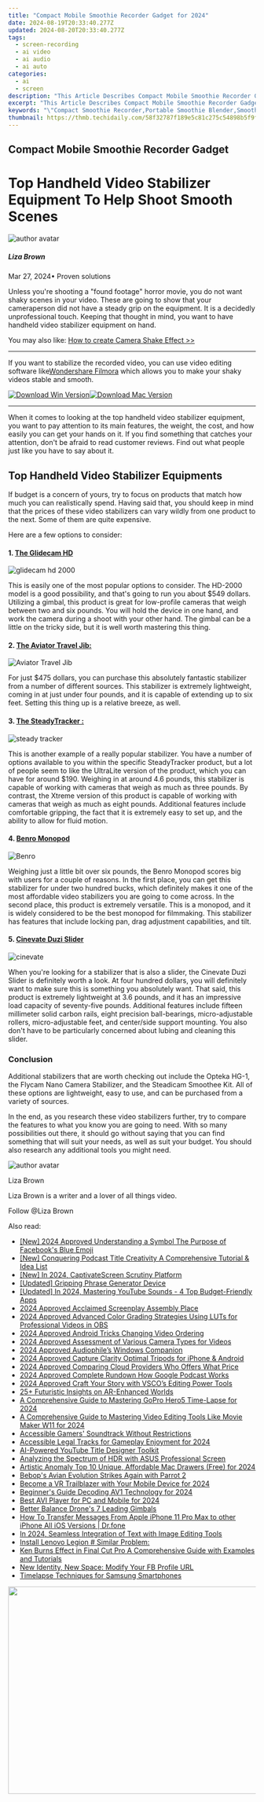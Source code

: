 ```yaml
---
title: "Compact Mobile Smoothie Recorder Gadget for 2024"
date: 2024-08-19T20:33:40.277Z
updated: 2024-08-20T20:33:40.277Z
tags: 
  - screen-recording
  - ai video
  - ai audio
  - ai auto
categories: 
  - ai
  - screen
description: "This Article Describes Compact Mobile Smoothie Recorder Gadget for 2024"
excerpt: "This Article Describes Compact Mobile Smoothie Recorder Gadget for 2024"
keywords: "\"Compact Smoothie Recorder,Portable Smoothie Blender,Smoothie-Making Tablet,Handheld Juice Device,Mobile Juicer Gadget,Easy Mobile Smoothie Maker,Fitness Tracker Smoothie Tool\""
thumbnail: https://thmb.techidaily.com/58f32787f189e5c81c275c54898b5f9f19257cc09edc660acfbd429a0158f5b0.jpg
---
```


## Compact Mobile Smoothie Recorder Gadget

# Top Handheld Video Stabilizer Equipment To Help Shoot Smooth Scenes

![author avatar](https://lh5.googleusercontent.com/-AIMmjowaFs4/AAAAAAAAAAI/AAAAAAAAABc/Y5UmwDaI7HU/s250-c-k/photo.jpg)

##### Liza Brown

 Mar 27, 2024• Proven solutions

Unless you're shooting a "found footage" horror movie, you do not want shaky scenes in your video. These are going to show that your cameraperson did not have a steady grip on the equipment. It is a decidedly unprofessional touch. Keeping that thought in mind, you want to have handheld video stabilizer equipment on hand.

You may also like: [How to create Camera Shake Effect >>](https://tools.techidaily.com/wondershare/filmora/download/)

---

If you want to stabilize the recorded video, you can use video editing software like[Wondershare Filmora](https://tools.techidaily.com/wondershare/filmora/download/) which allows you to make your shaky videos stable and smooth.

[![Download Win Version](https://images.wondershare.com/filmora/guide/download-btn-win.jpg)](https://tools.techidaily.com/wondershare/filmora/download/)[![Download Mac Version](https://images.wondershare.com/filmora/guide/download-btn-mac.jpg)](https://tools.techidaily.com/wondershare/filmora/download/)

---

When it comes to looking at the top handheld video stabilizer equipment, you want to pay attention to its main features, the weight, the cost, and how easily you can get your hands on it. If you find something that catches your attention, don't be afraid to read customer reviews. Find out what people just like you have to say about it.

## Top Handheld Video Stabilizer Equipments

If budget is a concern of yours, try to focus on products that match how much you can realistically spend. Having said that, you should keep in mind that the prices of these video stabilizers can vary wildly from one product to the next. Some of them are quite expensive.

Here are a few options to consider:

#### 1\. [The Glidecam HD](http://www.glidecam.com/)

![glidecam hd 2000](https://images.wondershare.com/filmora/article-images/glidecam-hd-2000.jpg)

This is easily one of the most popular options to consider. The HD-2000 model is a good possibility, and that's going to run you about $549 dollars. Utilizing a gimbal, this product is great for low-profile cameras that weigh between two and six pounds. You will hold the device in one hand, and work the camera during a shoot with your other hand. The gimbal can be a little on the tricky side, but it is well worth mastering this thing.

#### 2\. [The Aviator Travel Jib:](http://www.aviatorcameragear.com/product/the-aviator-travel-jib-mag-alloy-kit/)

![Aviator Travel Jib](https://images.wondershare.com/filmora/article-images/Aviator-Travel-Jib.jpg)

For just $475 dollars, you can purchase this absolutely fantastic stabilizer from a number of different sources. This stabilizer is extremely lightweight, coming in at just under four pounds, and it is capable of extending up to six feet. Setting this thing up is a relative breeze, as well.

#### 3\. [The SteadyTracker :](http://www.cobracraneusa.com/steadytracker.html)

![steady tracker](https://images.wondershare.com/filmora/article-images/steady-tracker.jpg)

This is another example of a really popular stabilizer. You have a number of options available to you within the specific SteadyTracker product, but a lot of people seem to like the UltraLite version of the product, which you can have for around $190\. Weighing in at around 4.6 pounds, this stabilizer is capable of working with cameras that weigh as much as three pounds. By contrast, the Xtreme version of this product is capable of working with cameras that weigh as much as eight pounds. Additional features include comfortable gripping, the fact that it is extremely easy to set up, and the ability to allow for fluid motion.

#### 4\. [Benro Monopod](http://www.bhphotovideo.com/c/product/967701-REG/benro%5Fa48fbs4%5Fa48f%5Fclassic%5Faluminum%5Fmonopod%5Fs4.html/BI/5982/KBID/6868/DFF/d10-v21-t1-x431527)

![Benro](https://images.wondershare.com/filmora/article-images/Benro.jpg)

Weighing just a little bit over six pounds, the Benro Monopod scores big with users for a couple of reasons. In the first place, you can get this stabilizer for under two hundred bucks, which definitely makes it one of the most affordable video stabilizers you are going to come across. In the second place, this product is extremely versatile. This is a monopod, and it is widely considered to be the best monopod for filmmaking. This stabilizer has features that include locking pan, drag adjustment capabilities, and tilt.

#### 5\. [Cinevate Duzi Slider](http://www.bhphotovideo.com/c/product/1010735-REG/cinevate%5Finc%5Fciduzi02%5Fduzi%5Fcamera%5Fslider.html/BI/5982/KBID/6868/DFF/d10-v21-t1-x468844)

![cinevate](https://images.wondershare.com/filmora/article-images/cinevate.jpg)

When you're looking for a stabilizer that is also a slider, the Cinevate Duzi Slider is definitely worth a look. At four hundred dollars, you will definitely want to make sure this is something you absolutely want. That said, this product is extremely lightweight at 3.6 pounds, and it has an impressive load capacity of seventy-five pounds. Additional features include fifteen millimeter solid carbon rails, eight precision ball-bearings, micro-adjustable rollers, micro-adjustable feet, and center/side support mounting. You also don't have to be particularly concerned about lubing and cleaning this slider.

### Conclusion

Additional stabilizers that are worth checking out include the Opteka HG-1, the Flycam Nano Camera Stabilizer, and the Steadicam Smoothee Kit. All of these options are lightweight, easy to use, and can be purchased from a variety of sources.

In the end, as you research these video stabilizers further, try to compare the features to what you know you are going to need. With so many possibilities out there, it should go without saying that you can find something that will suit your needs, as well as suit your budget. You should also research any additional tools you might need.

![author avatar](https://lh5.googleusercontent.com/-AIMmjowaFs4/AAAAAAAAAAI/AAAAAAAAABc/Y5UmwDaI7HU/s250-c-k/photo.jpg)

Liza Brown

Liza Brown is a writer and a lover of all things video.

Follow @Liza Brown

<span class="atpl-alsoreadstyle">Also read:</span>
<div><ul>
<li><a href="https://facebook-video-recording.techidaily.com/new-2024-approved-understanding-a-symbol-the-purpose-of-facebooks-blue-emoji/"><u>[New] 2024 Approved  Understanding a Symbol  The Purpose of Facebook's Blue Emoji</u></a></li>
<li><a href="https://extra-tips.techidaily.com/new-conquering-podcast-title-creativity-a-comprehensive-tutorial-and-idea-list/"><u>[New] Conquering Podcast Title Creativity  A Comprehensive Tutorial & Idea List</u></a></li>
<li><a href="https://video-capture.techidaily.com/new-in-2024-captivatescreen-scrutiny-platform/"><u>[New] In 2024, CaptivateScreen Scrutiny Platform</u></a></li>
<li><a href="https://some-knowledge.techidaily.com/updated-gripping-phrase-generator-device/"><u>[Updated] Gripping Phrase Generator Device</u></a></li>
<li><a href="https://youtube-tips.techidaily.com/ed-in-2024-mastering-youtube-sounds-4-top-budget-friendly-apps/"><u>[Updated] In 2024, Mastering YouTube Sounds - 4 Top Budget-Friendly Apps</u></a></li>
<li><a href="https://extra-resources.techidaily.com/2024-approved-acclaimed-screenplay-assembly-place/"><u>2024 Approved  Acclaimed Screenplay Assembly Place</u></a></li>
<li><a href="https://extra-resources.techidaily.com/2024-approved-advanced-color-grading-strategies-using-luts-for-professional-videos-in-obs/"><u>2024 Approved  Advanced Color Grading Strategies Using LUTs for Professional Videos in OBS</u></a></li>
<li><a href="https://extra-resources.techidaily.com/2024-approved-android-tricks-changing-video-ordering/"><u>2024 Approved  Android Tricks  Changing Video Ordering</u></a></li>
<li><a href="https://extra-resources.techidaily.com/2024-approved-assessment-of-various-camera-types-for-videos/"><u>2024 Approved  Assessment of Various Camera Types for Videos</u></a></li>
<li><a href="https://extra-resources.techidaily.com/2024-approved-audiophiles-windows-companion/"><u>2024 Approved  Audiophile’s Windows Companion</u></a></li>
<li><a href="https://extra-resources.techidaily.com/2024-approved-capture-clarity-optimal-tripods-for-iphone-and-android/"><u>2024 Approved  Capture Clarity  Optimal Tripods for iPhone & Android</u></a></li>
<li><a href="https://extra-resources.techidaily.com/2024-approved-comparing-cloud-providers-who-offers-what-price/"><u>2024 Approved  Comparing Cloud Providers  Who Offers What Price</u></a></li>
<li><a href="https://extra-lessons.techidaily.com/2024-approved-complete-rundown-how-google-podcast-works/"><u>2024 Approved  Complete Rundown  How Google Podcast Works</u></a></li>
<li><a href="https://extra-resources.techidaily.com/2024-approved-craft-your-story-with-vscos-editing-power-tools/"><u>2024 Approved  Craft Your Story with VSCO’s Editing Power Tools</u></a></li>
<li><a href="https://extra-resources.techidaily.com/25plus-futuristic-insights-on-ar-enhanced-worlds/"><u>25+ Futuristic Insights on AR-Enhanced Worlds</u></a></li>
<li><a href="https://extra-resources.techidaily.com/a-comprehensive-guide-to-mastering-gopro-hero5-time-lapse-for-2024/"><u>A Comprehensive Guide to Mastering GoPro Hero5 Time-Lapse for 2024</u></a></li>
<li><a href="https://extra-resources.techidaily.com/a-comprehensive-guide-to-mastering-video-editing-tools-like-movie-maker-w11-for-2024/"><u>A Comprehensive Guide to Mastering Video Editing Tools Like Movie Maker W11 for 2024</u></a></li>
<li><a href="https://extra-resources.techidaily.com/accessible-gamers-soundtrack-without-restrictions/"><u>Accessible Gamers' Soundtrack Without Restrictions</u></a></li>
<li><a href="https://extra-resources.techidaily.com/accessible-legal-tracks-for-gameplay-enjoyment-for-2024/"><u>Accessible Legal Tracks for Gameplay Enjoyment for 2024</u></a></li>
<li><a href="https://extra-resources.techidaily.com/ai-powered-youtube-title-designer-toolkit/"><u>AI-Powered YouTube Title Designer Toolkit</u></a></li>
<li><a href="https://extra-resources.techidaily.com/analyzing-the-spectrum-of-hdr-with-asus-professional-screen/"><u>Analyzing the Spectrum of HDR with ASUS Professional Screen</u></a></li>
<li><a href="https://extra-resources.techidaily.com/artistic-anomaly-top-10-unique-affordable-mac-drawers-free-for-2024/"><u>Artistic Anomaly  Top 10 Unique, Affordable Mac Drawers (Free) for 2024</u></a></li>
<li><a href="https://extra-resources.techidaily.com/bebops-avian-evolution-strikes-again-with-parrot-2/"><u>Bebop's Avian Evolution Strikes Again with Parrot 2</u></a></li>
<li><a href="https://extra-resources.techidaily.com/become-a-vr-trailblazer-with-your-mobile-device-for-2024/"><u>Become a VR Trailblazer with Your Mobile Device for 2024</u></a></li>
<li><a href="https://extra-resources.techidaily.com/beginners-guide-decoding-av1-technology-for-2024/"><u>Beginner's Guide  Decoding AV1 Technology for 2024</u></a></li>
<li><a href="https://extra-resources.techidaily.com/best-avi-player-for-pc-and-mobile-for-2024/"><u>Best AVI Player for PC and Mobile for 2024</u></a></li>
<li><a href="https://extra-resources.techidaily.com/better-balance-drones-7-leading-gimbals/"><u>Better Balance  Drone's 7 Leading Gimbals</u></a></li>
<li><a href="https://iphone-transfer.techidaily.com/how-to-transfer-messages-from-apple-iphone-11-pro-max-to-other-iphone-all-ios-versions-drfone-by-drfone-transfer-from-ios/"><u>How To Transfer Messages From Apple iPhone 11 Pro Max to other iPhone All iOS Versions | Dr.fone</u></a></li>
<li><a href="https://extra-support.techidaily.com/in-2024-seamless-integration-of-text-with-image-editing-tools/"><u>In 2024, Seamless Integration of Text with Image Editing Tools</u></a></li>
<li><a href="https://driver-download.techidaily.com/1722968482633-install-lenovo-legion-similar-problem/"><u>Install Lenovo Legion # Similar Problem:</u></a></li>
<li><a href="https://smart-video-creator.techidaily.com/ken-burns-effect-in-final-cut-pro-a-comprehensive-guide-with-examples-and-tutorials/"><u>Ken Burns Effect in Final Cut Pro A Comprehensive Guide with Examples and Tutorials</u></a></li>
<li><a href="https://facebook.techidaily.com/new-identity-new-space-modify-your-fb-profile-url/"><u>New Identity, New Space: Modify Your FB Profile URL</u></a></li>
<li><a href="https://extra-lessons.techidaily.com/timelapse-techniques-for-samsung-smartphones/"><u>Timelapse Techniques for Samsung Smartphones</u></a></li>
</ul></div>

<ins class="adsbygoogle"
      style="display:block"
      data-ad-client="ca-pub-7571918770474297"
      data-ad-slot="8358498916"
      data-ad-format="auto"
      data-full-width-responsive="true"></ins>
<!-- affiliate ads begin -->
<a href="https://parisrhonecom.sjv.io/c/5597632/1896607/21553" target="_top" id="1896607"><img src="//a.impactradius-go.com/display-ad/21553-1896607" border="0" alt="" width="750" height="422"/></a><img height="0" width="0" src="https://imp.pxf.io/i/5597632/1896607/21553" style="position:absolute;visibility:hidden;" border="0" />
<!-- affiliate ads end -->